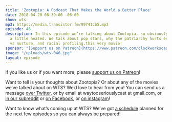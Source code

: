 ```yaml
---
title: 'Zootopia: A Podcast That Makes the World a Better Place'
date: 2018-04-20 08:39:00 -06:00
show: wts
mp3: https://media.transistor.fm/99741cb5.mp3
episode: 46
description: In this episode we’re talking about Zootopia, so obviously things get
  a little heated. We talk about pop stars, why the patriarchy hurts everyone, nature
  vs nurture, and racial profiling.this very movie!
sponsor: "[Support us on Patreon](https://www.patreon.com/clockworkscast)"
image: "/uploads/wts-046.jpg"
layout: episode
---
```


If you like us or if you want more, please [support us on Patreon](https://www.patreon.com/clockworkscast)!

Want to tell is your thoughts about Zootopia? Or about any of the movies we’ve talked about on WTS? We’d love to hear from you! You can send us a message [over Twitter](http://www.twitter.com/wtscast), or by email at waytooseriouslycast at gmail.com, or [in our subreddit](https://www.reddit.com/r/Goodstuff_fm/) or [on Facebook](http://www.facebook.com/wtscast), or [on instagram](https://www.instagram.com/waytooseriously/)!

Want to know what’s coming up at WTS? We’ve got [a schedule](https://docs.google.com/document/d/1f6fvTgbzQOCUD_potL6mWClmSC3D2cOBgKz36OwSC68) planned for the next few episodes so you can always be prepared!
